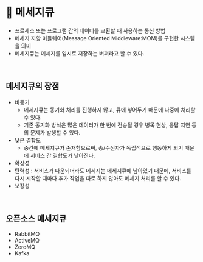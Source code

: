 # 📍 메세지큐

- 프로세스 또는 프로그램 간의 데이터를 교환할 때 사용하는 통신 방법
- 메세지 지향 미들웨어(Message Oriented Middleware:MOM)를 구현한 시스템을 의미
- 메세지큐는 메세지를 임시로 저장하는 버퍼라고 할 수 있다.

<br>

## 메세지큐의 장점

- 비동기
  - 메세지큐는 동기화 처리를 진행하지 않고, 큐에 넣어두기 때문에 나중에 처리할 수 있다.
  - 기존 동기화 방식은 많은 데이터가 한 번에 전송될 경우 병목 현상, 응답 지연 등의 문제가 발생할 수 있다.
- 낮은 결합도
  - 중간에 메세지큐가 존재함으로써, 송/수신자가 독립적으로 행동하게 되기 때문에 서비스 간 결합도가 낮아진다.
- 확장성
- 탄력성 : 서비스가 다운되더라도 메세지는 메세지큐에 남아있기 때문에, 서비스를 다시 시작할 때마다 추가 작업을 따로 하지 않아도 메세지 처리를 할 수 있다.
- 보장성

<br>

## 오픈소스 메세지큐

- RabbitMQ
- ActiveMQ
- ZeroMQ
- Kafka

